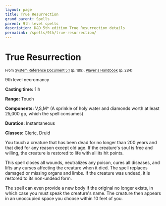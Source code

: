 ```yaml
---
layout: page
title: True Resurrection
grand_parent: Spells
parent: 9th level spells 
description: D&D 5th edition True Resurrection details
permalink: /spells/9th/true-resurrection/
---
```


# True Resurrection

<small>From <a target="_blank" href="https://media.wizards.com/2016/downloads/DND/SRD-OGL_V5.1.pdf">System Reference Document 5.1</a> (p. 189), <a target="_blank" href="https://dnd.wizards.com/products/tabletop-games/rpg-products/rpg_playershandbook">Player's Handbook</a> (p. 284)</small>


9th level necromancy

**Casting time:** 1 h

**Range:** Touch

**Components:** V,S,M† (A sprinkle of holy water and diamonds worth at least 25,000 gp, which the spell consumes)

**Duration:** Instantaneous

**Classes:** [Cleric](/classes/cleric/), [Druid](/classes/druid/)

You touch a creature that has been dead for no longer than 200 years and that died for any reason except old age. If the creature's soul is free and willing, the creature is restored to life with all its hit points.

   This spell closes all wounds, neutralizes any poison, cures all diseases, and lifts any curses affecting the creature when it died. The spell replaces damaged or missing organs and limbs. If the creature was undead, it is restored to its non-undead form.

   The spell can even provide a new body if the original no longer exists, in which case you must speak the creature's name. The creature then appears in an unoccupied space you choose within 10 feet of you.